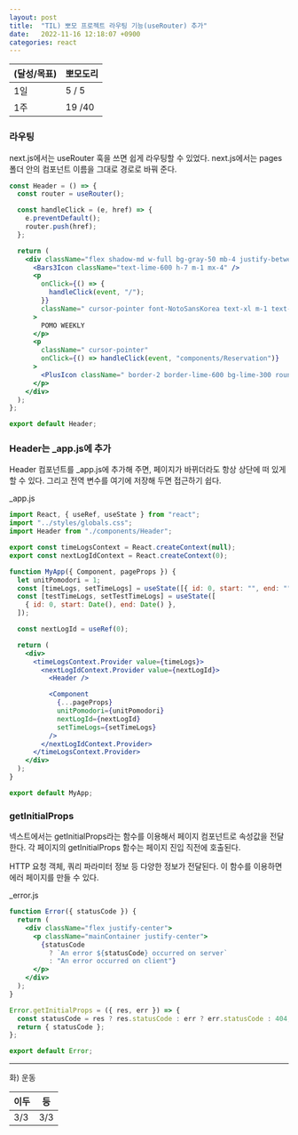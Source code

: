 ```yaml
---
layout: post
title:  "TIL) 뽀모 프로젝트 라우팅 기능(useRouter) 추가"
date:   2022-11-16 12:18:07 +0900
categories: react
---
```


| (달성/목표) | 뽀모도리   |
|----|--------|
| 1일 | 5 / 5  |
| 1주 | 19 /40 |



### 라우팅
next.js에서는 useRouter 훅을 쓰면 쉽게 라우팅할 수 있었다. next.js에서는 pages 폴더 안의 컴포넌트 이름을 그대로 경로로 바꿔 준다.


```jsx
const Header = () => {
  const router = useRouter();

  const handleClick = (e, href) => {
    e.preventDefault();
    router.push(href);
  };

  return (
    <div className="flex shadow-md w-full bg-gray-50 mb-4 justify-between">
      <Bars3Icon className="text-lime-600 h-7 m-1 mx-4" />
      <p
        onClick={() => {
          handleClick(event, "/");
        }}
        className=" cursor-pointer font-NotoSansKorea text-xl m-1 text-gray-600 mx-4 text-lime-700  font-semibold"
      >
        POMO WEEKLY
      </p>
      <p
        className=" cursor-pointer"
        onClick={() => handleClick(event, "components/Reservation")}
      >
        <PlusIcon className=" border-2 border-lime-600 bg-lime-300 rounded-full text-lime-600 h-7  content-center align-middle m-1 mx-4 shadow-md font-bold" />
      </p>
    </div>
  );
};

export default Header;
```


### Header는 _app.js에 추가

Header 컴포넌트를 _app.js에 추가해 주면, 페이지가 바뀌더라도 항상 상단에 떠 있게 할 수 있다. 그리고 전역 변수를 여기에 저장해 두면 접근하기 쉽다.

_app.js
```jsx
import React, { useRef, useState } from "react";
import "../styles/globals.css";
import Header from "./components/Header";

export const timeLogsContext = React.createContext(null);
export const nextLogIdContext = React.createContext(0);

function MyApp({ Component, pageProps }) {
  let unitPomodori = 1;
  const [timeLogs, setTimeLogs] = useState([{ id: 0, start: "", end: "" }]); //
  const [testTimeLogs, setTestTimeLogs] = useState([
    { id: 0, start: Date(), end: Date() },
  ]);

  const nextLogId = useRef(0);

  return (
    <div>
      <timeLogsContext.Provider value={timeLogs}>
        <nextLogIdContext.Provider value={nextLogId}>
          <Header />

          <Component
            {...pageProps}
            unitPomodori={unitPomodori}
            nextLogId={nextLogId}
            setTimeLogs={setTimeLogs}
          />
        </nextLogIdContext.Provider>
      </timeLogsContext.Provider>
    </div>
  );
}

export default MyApp;

```

### getInitialProps
넥스트에서는 getInitialProps라는 함수를 이용해서 페이지 컴포넌트로 속성값을 전달한다. 각 페이지의 getInitialProps 함수는 페이지 진입 직전에 호출된다.

HTTP 요청 객체, 쿼리 파라미터 정보 등 다양한 정보가 전달된다. 이 함수를 이용하면 에러 페이지를 만들 수 있다.

_error.js
```jsx
function Error({ statusCode }) {
  return (
    <div className="flex justify-center">
      <p className="mainContainer justify-center">
        {statusCode
          ? `An error ${statusCode} occurred on server`
          : "An error occurred on client"}
      </p>
    </div>
  );
}

Error.getInitialProps = ({ res, err }) => {
  const statusCode = res ? res.statusCode : err ? err.statusCode : 404;
  return { statusCode };
};

export default Error;

```


<hr />
화) 운동<br>

| 이두   | 등 |
|------|-----|
| 3/3  | 3/3 |




